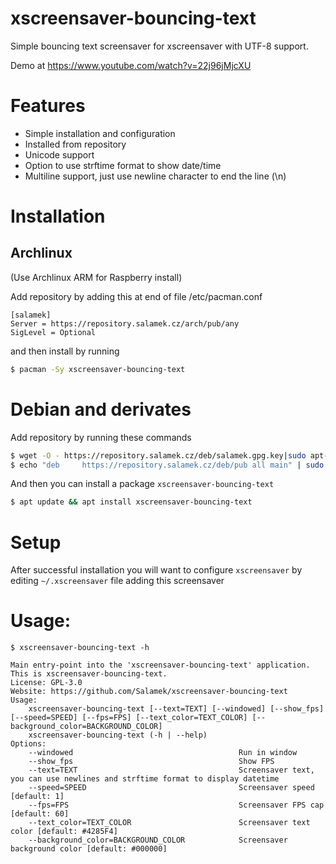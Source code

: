 # xscreensaver-bouncing-text
Simple bouncing text screensaver for xscreensaver with UTF-8 support.

Demo at https://www.youtube.com/watch?v=22j96jMjcXU

# Features

* Simple installation and configuration
* Installed from repository
* Unicode support
* Option to use strftime format to show date/time
* Multiline support, just use newline character to end the line (\n)

# Installation

## Archlinux
(Use Archlinux ARM for Raspberry install)

Add repository by adding this at end of file /etc/pacman.conf

```
[salamek]
Server = https://repository.salamek.cz/arch/pub/any
SigLevel = Optional
```

and then install by running

```bash
$ pacman -Sy xscreensaver-bouncing-text
```

# Debian and derivates

Add repository by running these commands

```bash
$ wget -O - https://repository.salamek.cz/deb/salamek.gpg.key|sudo apt-key add -
$ echo "deb     https://repository.salamek.cz/deb/pub all main" | sudo tee /etc/apt/sources.list.d/salamek.cz.list
```

And then you can install a package `xscreensaver-bouncing-text`

```bash
$ apt update && apt install xscreensaver-bouncing-text
```

# Setup

After successful installation you will want to configure `xscreensaver` by editing `~/.xscreensaver` file adding this screensaver


# Usage:

```
$ xscreensaver-bouncing-text -h

Main entry-point into the 'xscreensaver-bouncing-text' application.
This is xscreensaver-bouncing-text.
License: GPL-3.0
Website: https://github.com/Salamek/xscreensaver-bouncing-text
Usage:
    xscreensaver-bouncing-text [--text=TEXT] [--windowed] [--show_fps] [--speed=SPEED] [--fps=FPS] [--text_color=TEXT_COLOR] [--background_color=BACKGROUND_COLOR]
    xscreensaver-bouncing-text (-h | --help)
Options:
    --windowed                                     Run in window
    --show_fps                                     Show FPS
    --text=TEXT                                    Screensaver text, you can use newlines and strftime format to display datetime
    --speed=SPEED                                  Screensaver speed [default: 1]
    --fps=FPS                                      Screensaver FPS cap [default: 60]
    --text_color=TEXT_COLOR                        Screensaver text color [default: #4285F4]
    --background_color=BACKGROUND_COLOR            Screensaver background color [default: #000000]
```